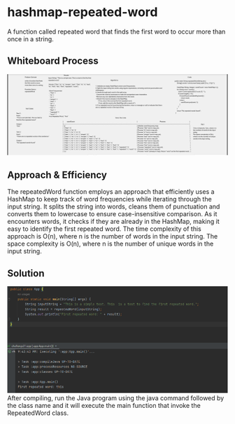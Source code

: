 # hashmap-repeated-word
A function called repeated word that finds the first word to occur more than once in a string.

## Whiteboard Process

![WhiteBoard](../../../../../../assests/Challenge31%20WhiteBoard.png)

## Approach & Efficiency

The repeatedWord function employs an approach that efficiently uses a HashMap to keep track of word frequencies while iterating through the input string.
It splits the string into words, cleans them of punctuation and converts them to lowercase to ensure case-insensitive comparison. As it encounters words,
it checks if they are already in the HashMap, making it easy to identify the first repeated word. The time complexity of this approach is O(n),
where n is the number of words in the input string. The space complexity is O(n), where n is the number of unique words in the input string.

## Solution

![Output](../../../../../../assests/challenge%2031%20output.png)
After compiling, run the Java program using the java command followed by the class name and it will execute the main function that invoke the RepeatedWord class.
